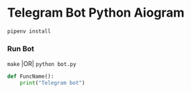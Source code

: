 # Telegram Bot Python Aiogram

```gitbash
pipenv install 
```
### Run Bot
``` make ``` |OR| ``` python bot.py ```
```python
def FuncName():
    print("Telegram bot")
```

